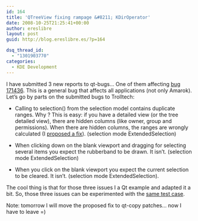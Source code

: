```yaml
---
id: 164
title: 'QTreeView fixing rampage &#8211; KDirOperator'
date: 2008-10-25T21:25:41+00:00
author: ereslibre
layout: post
guid: http://blog.ereslibre.es/?p=164

dsq_thread_id:
  - "1301903770"
categories:
  - KDE Development
---
```

I have submitted 3 new reports to qt-bugs&#8230; One of them affecting <a href="http://bugs.kde.org/171436" target="_blank">bug 171436</a>. This is a general bug that affects all applications (not only Amarok). Let&#8217;s go by parts on the submitted bugs to Trolltech:

  * Calling to selection() from the selection model contains duplicate ranges. Why ? This is easy: if you have a detailed view (or the tree detailed view), there are hidden columns (like owner, group and permissions). When there are hidden columns, the ranges are wrongly calculated (I <a href="http://media.ereslibre.es/2008/10/qtreeview-selection-columns-hidden.diff" target="_blank">proposed a fix</a>). (selection mode ExtendedSelection)

  * When clicking down on the blank viewport and dragging for selecting several items you expect the rubberband to be drawn. It isn&#8217;t. (selection mode ExtendedSelection)

  * When you click on the blank viewport you expect the current selection to be cleared. It isn&#8217;t. (selection mode ExtendedSelection).

The cool thing is that for those three issues I a Qt example and adapted it a bit. So, those three issues can be experimented with the <a href="http://media.ereslibre.es/2008/10/qtreeview-bugcase/" target="_blank">same test case</a>.

Note: tomorrow I will move the proposed fix to qt-copy patches&#8230; now I have to leave =)